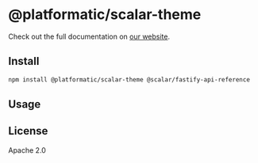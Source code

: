 # @platformatic/scalar-theme

Check out the full documentation on [our website](https://docs.platformatic.dev/docs/reference/sql-openapi/overview).

## Install

```sh
npm install @platformatic/scalar-theme @scalar/fastify-api-reference
```

## Usage


## License

Apache 2.0